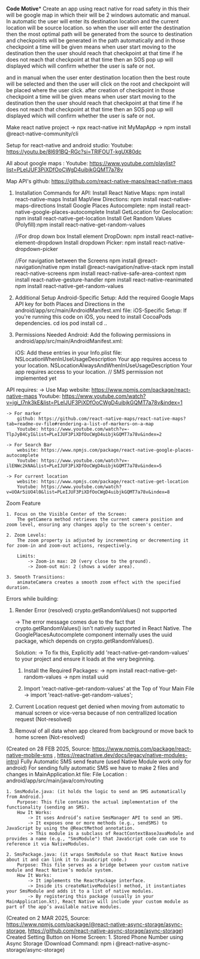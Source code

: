 ****Code Motive*****
Create an app using react native for road safety in this their will be google map in which their will be 2 windows automatic and manual.
In automatic the user will enter its destination location and the current location will be source location. so when the user will enter the destination then the most optimal path will be generated from the source to destination and  checkpoints will be generated in the path automatically and in those checkpoint a time will be given means when user start moving to the destination then the user should reach that checkpoint at that time if he does not reach that checkpoint at that time then an SOS pop up will displayed which will confirm whether the user is safe or not.

and in manual when the user enter destination location then the best route will be selected and then the user will click on the root  and checkpoint will be placed where the user click. after creation of checkpoint in those checkpoint a time will be given means when user start moving to the destination then the user should reach that checkpoint at that time if he does not reach that checkpoint at that time then an SOS pop up will displayed which will confirm whether the user is safe or not.


Make react native project
    -> npx react-native init MyMapApp
    -> npm install @react-native-community/cli


Setup for react-native and android studio:
Youtube: https://youtu.be/8l691BQ-RGc?si=TRlFOUT-kgUX80dc


All about google maps : 
Youtube: https://www.youtube.com/playlist?list=PLeIJUF3PiXDfOoCWgD4uibjkGQMT7a78v


Map API's
    github: https://github.com/react-native-maps/react-native-maps


1. Installation Commands for API:
   Install React Native Maps:           npm install react-native-maps
   Install MapView Directions:          npm install react-native-maps-directions
   Install Google Places Autocomplete:  npm install react-native-google-places-autocomplete
   Install GetLocation for Geolocation: npm install react-native-get-location
   Install Get Random Values (Polyfill):npm install react-native-get-random-values

   //For drop down box
   Install element DropDown:            npm install react-native-element-dropdown
   Install dropdown Picker:             npm install react-native-dropdown-picker

   //For navigation between the Screens
   npm install @react-navigation/native 
   npm install @react-navigation/native-stack 
   npm install react-native-screens 
   npm install react-native-safe-area-context 
   npm install react-native-gesture-handler 
   npm install react-native-reanimated 
   npm install react-native-get-random-values


2. Additional Setup
    Android-Specific Setup:
        Add the required Google Maps API key for both Places and Directions in the android/app/src/main/AndroidManifest.xml file:
        <meta-data
            android:name="com.google.android.geo.API_KEY"
            android:value="YOUR_GOOGLE_MAPS_API_KEY" 
        />
    iOS-Specific Setup:
        If you're running this code on iOS, you need to install CocoaPods dependencies.
        cd ios
        pod install
        cd ..

3. Permissions Needed
    Android:
        Add the following permissions in android/app/src/main/AndroidManifest.xml:
        <uses-permission android:name="android.permission.ACCESS_FINE_LOCATION" />
        <uses-permission android:name="android.permission.ACCESS_COARSE_LOCATION" />
        <uses-permission android:name="android.permission.SEND_SMS" />
    
    iOS:
        Add these entries in your Info.plist file:
        <key>NSLocationWhenInUseUsageDescription</key>
        <string>Your app requires access to your location.</string>
        <key>NSLocationAlwaysAndWhenInUseUsageDescription</key>
        <string>Your app requires access to your location.</string>
        // SMS permission not implemented yet


API requires:
    -> Use Map
        website: https://www.npmjs.com/package/react-native-maps
        Youtube: https://www.youtube.com/watch?v=jgi_I7nk3kE&list=PLeIJUF3PiXDfOoCWgD4uibjkGQMT7a78v&index=1

    -> For marker
        github: https://github.com/react-native-maps/react-native-maps?tab=readme-ov-file#rendering-a-list-of-markers-on-a-map
        Youtube: https://www.youtube.com/watch?v=-TlpJyB4CyI&list=PLeIJUF3PiXDfOoCWgD4uibjkGQMT7a78v&index=2

    -> For Search Bar
        website: https://www.npmjs.com/package/react-native-google-places-autocomplete
        Youtube: https://www.youtube.com/watch?v=-ilENWc2kNA&list=PLeIJUF3PiXDfOoCWgD4uibjkGQMT7a78v&index=5

    -> For current location
        website: https://www.npmjs.com/package/react-native-get-location
        Youtube: https://www.youtube.com/watch?v=UOAr5iUO4l0&list=PLeIJUF3PiXDfOoCWgD4uibjkGQMT7a78v&index=8


Zoom Feature

    1. Focus on the Visible Center of the Screen:
        The getCamera method retrieves the current camera position and zoom level, ensuring any changes apply to the screen's center.

    2. Zoom Levels:
        The zoom property is adjusted by incrementing or decrementing it for zoom-in and zoom-out actions, respectively.
        
        Limits:
            -> Zoom-in max: 20 (very close to the ground).
            -> Zoom-out min: 2 (shows a wider area).
        
    3. Smooth Transitions:
        animateCamera creates a smooth zoom effect with the specified duration.


Errors while building:
1. Render Error (resolved)
    crypto.getRandomValues() not supported
    
    -> The error message comes due to the fact that crypto.getRandomValues() isn't natively supported in React Native. The GooglePlacesAutocomplete component internally uses the uuid package, which depends on crypto.getRandomValues().

    Solution: 
    -> To fix this, Explicitly add 'react-native-get-random-values' to your project and ensure it loads at the very beginning.
    1.  Install the Required Packages:
        -> npm install react-native-get-random-values
        -> npm install uuid

    2.  Import 'react-native-get-random-values' at the Top of Your Main File
        -> import 'react-native-get-random-values';

2. Current Location request get denied when moving from automatic to manual screen or vice-versa because of non     centrallized location request (Not-resolved)
3. Removal of all data when app cleared from background or move back to home screen (Not-resolved)


(Created on 28 FEB 2025, Source: https://www.npmjs.com/package/react-native-mobile-sms , https://reactnative.dev/docs/legacy/native-modules-intro)
Fully Automatic SMS send feature (used Native Module work only for android)
    For sending fully automatic SMS we have to make 2 files and changes in MainApplication.kt file:
    File Location : android/app/src/main/java/com/routing

    1. SmsModule.java: (it holds the logic to send an SMS automatically from Android.)
        Purpose: This file contains the actual implementation of the functionality (sending an SMS).
        How It Works:
            -> It uses Android’s native SmsManager API to send an SMS.
            -> It exposes one or more methods (e.g., sendSMS) to JavaScript by using the @ReactMethod annotation.
            -> This module is a subclass of ReactContextBaseJavaModule and provides a name (e.g., "SmsModule") that JavaScript code can use to reference it via NativeModules.

    2. SmsPackage.java: (it wraps SmsModule so that React Native knows about it and can link it to JavaScript code.)
        Purpose: This file serves as a bridge between your custom native module and React Native’s module system.
        How It Works:
            -> It implements the ReactPackage interface.
            -> Inside its createNativeModules() method, it instantiates your SmsModule and adds it to a list of native modules.
            -> By registering this package (usually in your MainApplication.kt), React Native will include your custom module as part of the app’s available native modules.


(Created on 2 MAR 2025, Source: https://www.npmjs.com/package/@react-native-async-storage/async-storage, https://github.com/react-native-async-storage/async-storage)
Created Setting Button on Home Screen:
    1. Stored Phone Number using Async Storage (Download Command: npm i @react-native-async-storage/async-storage)